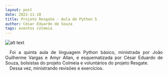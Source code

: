 ```yaml
---
layout: post
date: 2022-11-18
title: Projeto Resgate - Aula de Python 5
author: César Eduardo de Souza
tags: eventos colmeia
---
```



![alt text](/assets/nomeDaImagem.jpg "Title")

<div style="text-align: justify">&emsp;Foi a quinta aula de linguagem Python básico, ministrada por João Guilherme Vargas e Amyr Allan, e esquematizada por César Eduardo de Souza, bolsistas do projeto Colmeia e voluntários do projeto Resgate.</div>

<div style="text-align: justify">&emsp;Dessa vez, ministrando revisões e exercícios.</div>



